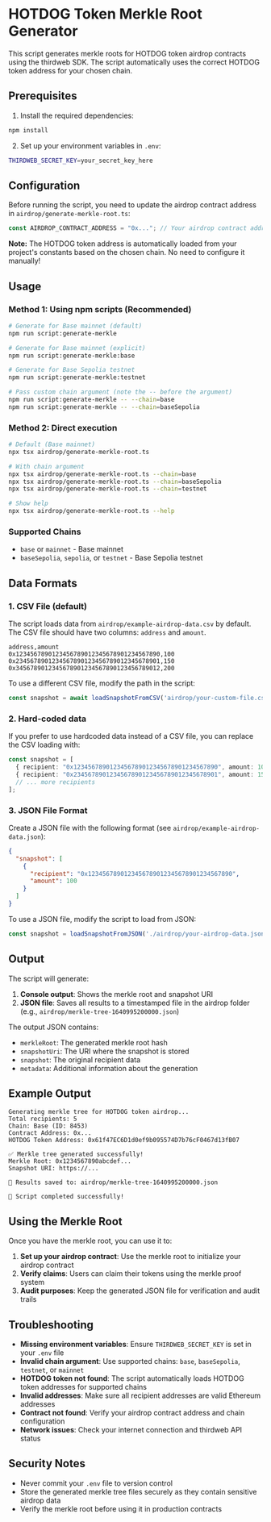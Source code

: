 # HOTDOG Token Merkle Root Generator

This script generates merkle roots for HOTDOG token airdrop contracts using the thirdweb SDK. The script automatically uses the correct HOTDOG token address for your chosen chain.

## Prerequisites

1. Install the required dependencies:
```bash
npm install
```

2. Set up your environment variables in `.env`:
```bash
THIRDWEB_SECRET_KEY=your_secret_key_here
```

## Configuration

Before running the script, you need to update the airdrop contract address in `airdrop/generate-merkle-root.ts`:

```typescript
const AIRDROP_CONTRACT_ADDRESS = "0x..."; // Your airdrop contract address
```

**Note:** The HOTDOG token address is automatically loaded from your project's constants based on the chosen chain. No need to configure it manually!

## Usage

### Method 1: Using npm scripts (Recommended)

```bash
# Generate for Base mainnet (default)
npm run script:generate-merkle

# Generate for Base mainnet (explicit)
npm run script:generate-merkle:base

# Generate for Base Sepolia testnet
npm run script:generate-merkle:testnet

# Pass custom chain argument (note the -- before the argument)
npm run script:generate-merkle -- --chain=base
npm run script:generate-merkle -- --chain=baseSepolia
```

### Method 2: Direct execution

```bash
# Default (Base mainnet)
npx tsx airdrop/generate-merkle-root.ts

# With chain argument
npx tsx airdrop/generate-merkle-root.ts --chain=base
npx tsx airdrop/generate-merkle-root.ts --chain=baseSepolia
npx tsx airdrop/generate-merkle-root.ts --chain=testnet

# Show help
npx tsx airdrop/generate-merkle-root.ts --help
```

### Supported Chains

- `base` or `mainnet` - Base mainnet
- `baseSepolia`, `sepolia`, or `testnet` - Base Sepolia testnet

## Data Formats

### 1. CSV File (default)
The script loads data from `airdrop/example-airdrop-data.csv` by default. The CSV file should have two columns: `address` and `amount`.

```csv
address,amount
0x1234567890123456789012345678901234567890,100
0x2345678901234567890123456789012345678901,150
0x3456789012345678901234567890123456789012,200
```

To use a different CSV file, modify the path in the script:
```typescript
const snapshot = await loadSnapshotFromCSV('airdrop/your-custom-file.csv');
```

### 2. Hard-coded data
If you prefer to use hardcoded data instead of a CSV file, you can replace the CSV loading with:

```typescript
const snapshot = [
  { recipient: "0x1234567890123456789012345678901234567890", amount: 100 },
  { recipient: "0x2345678901234567890123456789012345678901", amount: 150 },
  // ... more recipients
];
```

### 3. JSON File Format
Create a JSON file with the following format (see `airdrop/example-airdrop-data.json`):

```json
{
  "snapshot": [
    {
      "recipient": "0x1234567890123456789012345678901234567890",
      "amount": 100
    }
  ]
}
```

To use a JSON file, modify the script to load from JSON:

```typescript
const snapshot = loadSnapshotFromJSON('./airdrop/your-airdrop-data.json');
```

## Output

The script will generate:

1. **Console output**: Shows the merkle root and snapshot URI
2. **JSON file**: Saves all results to a timestamped file in the airdrop folder (e.g., `airdrop/merkle-tree-1640995200000.json`)

The output JSON contains:
- `merkleRoot`: The generated merkle root hash
- `snapshotUri`: The URI where the snapshot is stored
- `snapshot`: The original recipient data
- `metadata`: Additional information about the generation

## Example Output

```
Generating merkle tree for HOTDOG token airdrop...
Total recipients: 5
Chain: Base (ID: 8453)
Contract Address: 0x...
HOTDOG Token Address: 0x61f47EC6D1d0ef9b095574D7b76cF0467d13fB07

✅ Merkle tree generated successfully!
Merkle Root: 0x1234567890abcdef...
Snapshot URI: https://...

📁 Results saved to: airdrop/merkle-tree-1640995200000.json

🎉 Script completed successfully!
```

## Using the Merkle Root

Once you have the merkle root, you can use it to:

1. **Set up your airdrop contract**: Use the merkle root to initialize your airdrop contract
2. **Verify claims**: Users can claim their tokens using the merkle proof system
3. **Audit purposes**: Keep the generated JSON file for verification and audit trails

## Troubleshooting

- **Missing environment variables**: Ensure `THIRDWEB_SECRET_KEY` is set in your `.env` file
- **Invalid chain argument**: Use supported chains: `base`, `baseSepolia`, `testnet`, or `mainnet`
- **HOTDOG token not found**: The script automatically loads HOTDOG token addresses for supported chains
- **Invalid addresses**: Make sure all recipient addresses are valid Ethereum addresses
- **Contract not found**: Verify your airdrop contract address and chain configuration
- **Network issues**: Check your internet connection and thirdweb API status

## Security Notes

- Never commit your `.env` file to version control
- Store the generated merkle tree files securely as they contain sensitive airdrop data
- Verify the merkle root before using it in production contracts 